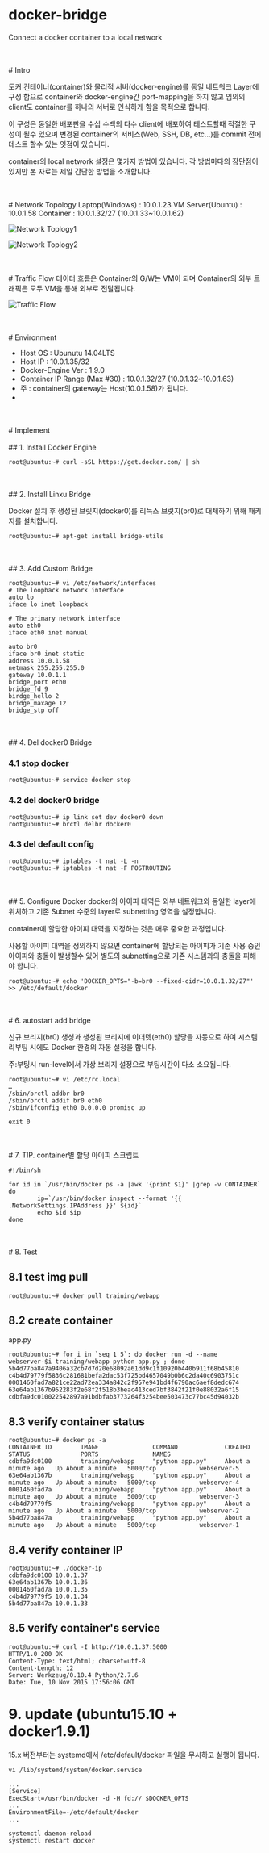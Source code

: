 # docker-bridge
Connect a docker container to a local network

<br>
<br>
# Intro

도커 컨테이너(container)와 물리적 서버(docker-engine)를 동일 네트워크 Layer에 구성 함으로 
container와 docker-engine간 port-mapping을 하지 않고 
임의의 client도 container를 하나의 서버로 인식하게 함을 목적으로 합니다.

이 구성은 동일한 배포판을 수십 수백의 다수 client에 배포하여 테스트할때 적절한 구성이 될수 있으며 
변경된 container의 서비스(Web, SSH, DB, etc...)를 commit 전에 테스트 할수 있는 잇점이 있습니다.

container의 local network 설정은 몇가지 방법이 있습니다.
각 방법마다의 장단점이 있지만 본 자료는 제일 간단한 방법을 소개합니다.

<br>
<br>
# Network Topology
Laptop(Windows) : 10.0.1.23
VM Server(Ubuntu) : 10.0.1.58
Container : 10.0.1.32/27 (10.0.1.33~10.0.1.62)

![Network Toplogy1](Topology01.jpg)


![Network Toplogy2](Topology02.jpg)

<br>
<br>
# Traffic Flow
데이터 흐름은 Container의 G/W는 VM이 되며 Container의 외부 트래픽은 모두 VM을 통해 외부로 전달됩니다.

![Traffic Flow](TrafficeFlow.jpg)

<br>
<br>
# Environment

* Host OS : Ubunutu 14.04LTS
* Host IP : 10.0.1.35/32
* Docker-Engine Ver : 1.9.0
* Container IP Range (Max #30) : 10.0.1.32/27 (10.0.1.32~10.0.1.63)
* 주 : container의 gateway는 Host(10.0.1.58)가 됩니다.
* 


<br>
<br>
# Implement 
<br>
<br>
## 1. Install Docker Engine

```
root@ubuntu:~# curl -sSL https://get.docker.com/ | sh
```

<br>
<br>
## 2. Install Linxu Bridge

Docker 설치 후 생성된 브릿지(docker0)를 리눅스 브릿지(br0)로 대체하기 위해 패키지를 설치합니다. 

```
root@ubuntu:~# apt-get install bridge-utils
```

<br>
<br>
## 3. Add Custom Bridge

```
root@ubuntu:~# vi /etc/network/interfaces
# The loopback network interface
auto lo
iface lo inet loopback

# The primary network interface
auto eth0
iface eth0 inet manual

auto br0
iface br0 inet static
address 10.0.1.58
netmask 255.255.255.0
gateway 10.0.1.1
bridge_port eth0
bridge_fd 9
birdge_hello 2
bridge_maxage 12
bridge_stp off
```

<br>
<br>
## 4. Del docker0 Bridge

### 4.1 stop docker
```
root@ubuntu:~# service docker stop
```

### 4.2 del docker0 bridge 
```
root@ubuntu:~# ip link set dev docker0 down
root@ubuntu:~# brctl delbr docker0
```

### 4.3 del default config
```
root@ubuntu:~# iptables -t nat -L -n
root@ubuntu:~# iptables -t nat -F POSTROUTING
```

<br>
<br>
## 5. Configure Docker
docker의 아이피 대역은 외부 네트워크와 동일한 layer에 위치하고 기존 Subnet 수준의 layer로 subnetting 영역을 설정합니다.

container에 할당한 아이피 대역을 지정하는 것은 매우 중요한 과정입니다.

사용할 아이피 대역을 정의하지 않으면 container에 할당되는  아이피가 기존 사용 중인 아이피와 충돌이 발생할수 있어 별도의 subnetting으로 기존 시스템과의 충돌을 피해야 합니다.

```
root@ubuntu:~# echo 'DOCKER_OPTS="-b=br0 --fixed-cidr=10.0.1.32/27"' >> /etc/default/docker
```

<br>
<br>
# 6. autostart add bridge

신규 브리지(br0) 생성과 생성된 브리지에 이더뎃(eth0) 할당을 자동으로 하여
시스템 리부팅 시에도 Docker 환경의 자동 설정을 합니다.

주:부팅시 run-level에서 가상 브리지 설정으로 부팅시간이 다소 소요됩니다.
 
```
root@ubuntu:~# vi /etc/rc.local
…
/sbin/brctl addbr br0
/sbin/brctl addif br0 eth0
/sbin/ifconfig eth0 0.0.0.0 promisc up

exit 0

```

<br>
<br>
# 7. TIP.
container별 할당 아이피 스크립트

```
#!/bin/sh

for id in `/usr/bin/docker ps -a |awk '{print $1}' |grep -v CONTAINER`
do
        ip=`/usr/bin/docker inspect --format '{{ .NetworkSettings.IPAddress }}' ${id}`
        echo $id $ip
done
```

<br>
<br>
# 8. Test

## 8.1 test img pull
```
root@ubuntu:~# docker pull training/webapp
```

## 8.2 create container
app.py
```
root@ubuntu:~# for i in `seq 1 5`; do docker run -d --name webserver-$i training/webapp python app.py ; done
5b4d77ba847a9406a32cb7d7d20e68092a61dd9c1f10920b440b911f68b45810
c4b4d79779f5836c281681befa2dac53f725bd4657049b0b6c2da40c6903751c
0001460fad7a821ce22ad72ea334a842c2f957e941bd4f6790ac6aef8dedc674
63e64ab1367b952283f2e68f2f518b3beac413ced7bf3842f21f0e88032a6f15
cdbfa9dc010022542897a91bdbfab3773264f3254bee503473c77bc45d94032b
```


## 8.3 verify container status
```
root@ubuntu:~# docker ps -a
CONTAINER ID        IMAGE               COMMAND             CREATED              STATUS              PORTS               NAMES
cdbfa9dc0100        training/webapp     "python app.py"     About a minute ago   Up About a minute   5000/tcp            webserver-5
63e64ab1367b        training/webapp     "python app.py"     About a minute ago   Up About a minute   5000/tcp            webserver-4
0001460fad7a        training/webapp     "python app.py"     About a minute ago   Up About a minute   5000/tcp            webserver-3
c4b4d79779f5        training/webapp     "python app.py"     About a minute ago   Up About a minute   5000/tcp            webserver-2
5b4d77ba847a        training/webapp     "python app.py"     About a minute ago   Up About a minute   5000/tcp            webserver-1
```


## 8.4 verify container IP
```
root@ubuntu:~# ./docker-ip 
cdbfa9dc0100 10.0.1.37
63e64ab1367b 10.0.1.36
0001460fad7a 10.0.1.35
c4b4d79779f5 10.0.1.34
5b4d77ba847a 10.0.1.33
```


## 8.5 verify container's service
```
root@ubuntu:~# curl -I http://10.0.1.37:5000
HTTP/1.0 200 OK
Content-Type: text/html; charset=utf-8
Content-Length: 12
Server: Werkzeug/0.10.4 Python/2.7.6
Date: Tue, 10 Nov 2015 17:56:06 GMT

```



# 9. update (ubuntu15.10 + docker1.9.1)

15.x 버전부터는 systemd에서 /etc/default/docker 파일을 무시하고 실행이 됩니다.

```
vi /lib/systemd/system/docker.service
```


```
...
[Service]
ExecStart=/usr/bin/docker -d -H fd:// $DOCKER_OPTS
...
EnvironmentFile=-/etc/default/docker
...
```

```
systemctl daemon-reload
systemctl restart docker
```
